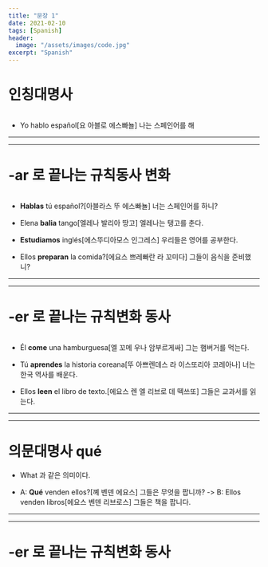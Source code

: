```yaml
---
title: "문장 1"
date: 2021-02-10
tags: [Spanish]
header:
  image: "/assets/images/code.jpg"
excerpt: "Spanish"
---
```


# 인칭대명사

<img src="{{ site.url }}{{ site.baseurl }}/assets/images/Spanish/3.png" alt="">

* Yo hablo español[요 아블로 에스빠뇰] 나는 스페인어를 해


-----------------------------------------------------------------

-----------------------------------------------------------------


# -ar 로 끝나는 규칙동사 변화

<img src="{{ site.url }}{{ site.baseurl }}/assets/images/Spanish/4.png" alt="">

* **Hablas** tú español?[아블라스 뚜 에스빠뇰] 너는 스페인어를 하니?

* Elena **balia** tango[엘레나 발리아 땅고] 엘레나는 탱고를 춘다.

* **Estudiamos** inglés[에스뚜디아모스 인그레스] 우리들은 영어를 공부한다.

* Ellos **preparan** la comida?[에요스 쁘레빠란 라 꼬미다] 그들이 음식을 준비했니?


-----------------------------------------------------------------

-----------------------------------------------------------------


# -er 로 끝나는 규칙변화 동사

<img src="{{ site.url }}{{ site.baseurl }}/assets/images/Spanish/5.png" alt="">

* Él **come** una hamburguesa[엘 꼬메 우나 암부르게싸] 그는 햄버거를 먹는다.

* Tú **aprendes** la historia coreana[뚜 아쁘렌데스 라 이스또리아 코레아나] 너는 한국 역사를 배운다.

* Ellos **leen** el libro de texto.[에요스 렌 엘 리브로 데 떽쓰또] 그들은 교과서를 읽는다.


-----------------------------------------------------------------

-----------------------------------------------------------------


# 의문대명사 qué

* What 과 같은 의미이다.

* A: **Qué** venden ellos?[꼐 벤덴 에요스] 그들은 무엇을 팝니까? -> B: Ellos venden libros[에요스 벤덴 리브로스] 그들은 책을 팝니다.


-----------------------------------------------------------------

-----------------------------------------------------------------


# -er 로 끝나는 규칙변화 동사

<img src="{{ site.url }}{{ site.baseurl }}/assets/images/Spanish/6.png" alt="">